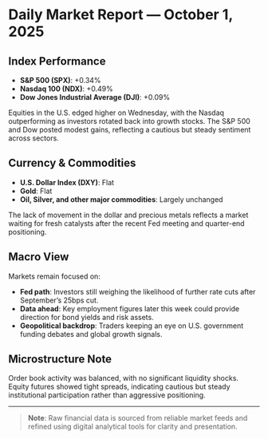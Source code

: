 # Daily Market Report — October 1, 2025

## Index Performance
- **S&P 500 (SPX)**: +0.34%  
- **Nasdaq 100 (NDX)**: +0.49%  
- **Dow Jones Industrial Average (DJI)**: +0.09%  

Equities in the U.S. edged higher on Wednesday, with the Nasdaq outperforming as investors rotated back into growth stocks. The S&P 500 and Dow posted modest gains, reflecting a cautious but steady sentiment across sectors.

## Currency & Commodities
- **U.S. Dollar Index (DXY)**: Flat  
- **Gold**: Flat  
- **Oil, Silver, and other major commodities**: Largely unchanged  

The lack of movement in the dollar and precious metals reflects a market waiting for fresh catalysts after the recent Fed meeting and quarter-end positioning.  

## Macro View
Markets remain focused on:  
- **Fed path**: Investors still weighing the likelihood of further rate cuts after September’s 25bps cut.  
- **Data ahead**: Key employment figures later this week could provide direction for bond yields and risk assets.  
- **Geopolitical backdrop**: Traders keeping an eye on U.S. government funding debates and global growth signals.

## Microstructure Note
Order book activity was balanced, with no significant liquidity shocks. Equity futures showed tight spreads, indicating cautious but steady institutional participation rather than aggressive positioning.

---

> **Note**: Raw financial data is sourced from reliable market feeds and refined using digital analytical tools for clarity and presentation.
